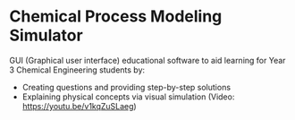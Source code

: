 # Chemical Process Modeling Simulator

GUI (Graphical user interface) educational software to aid learning for Year 3 Chemical Engineering students by:
- Creating questions and providing step-by-step solutions
- Explaining physical concepts via visual simulation (Video: https://youtu.be/v1kqZuSLaeg)